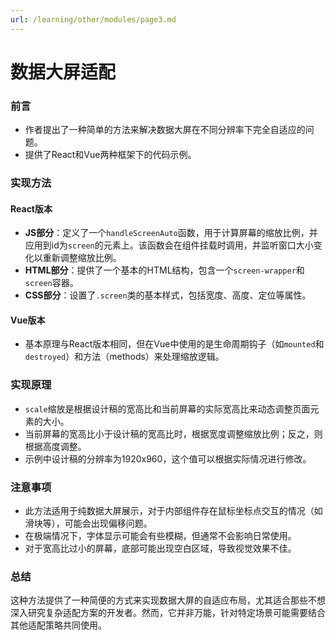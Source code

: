 ```yaml
---
url: /learning/other/modules/page3.md
---
```

# 数据大屏适配

### 前言

* 作者提出了一种简单的方法来解决数据大屏在不同分辨率下完全自适应的问题。
* 提供了React和Vue两种框架下的代码示例。

### 实现方法

#### React版本

* **JS部分**：定义了一个`handleScreenAuto`函数，用于计算屏幕的缩放比例，并应用到id为`screen`的元素上。该函数会在组件挂载时调用，并监听窗口大小变化以重新调整缩放比例。
* **HTML部分**：提供了一个基本的HTML结构，包含一个`screen-wrapper`和`screen`容器。
* **CSS部分**：设置了`.screen`类的基本样式，包括宽度、高度、定位等属性。

#### Vue版本

* 基本原理与React版本相同，但在Vue中使用的是生命周期钩子（如`mounted`和`destroyed`）和方法（methods）来处理缩放逻辑。

### 实现原理

* `scale`缩放是根据设计稿的宽高比和当前屏幕的实际宽高比来动态调整页面元素的大小。
* 当前屏幕的宽高比小于设计稿的宽高比时，根据宽度调整缩放比例；反之，则根据高度调整。
* 示例中设计稿的分辨率为1920x960，这个值可以根据实际情况进行修改。

### 注意事项

* 此方法适用于纯数据大屏展示，对于内部组件存在鼠标坐标点交互的情况（如滑块等），可能会出现偏移问题。
* 在极端情况下，字体显示可能会有些模糊，但通常不会影响日常使用。
* 对于宽高比过小的屏幕，底部可能出现空白区域，导致视觉效果不佳。

### 总结

这种方法提供了一种简便的方式来实现数据大屏的自适应布局，尤其适合那些不想深入研究复杂适配方案的开发者。然而，它并非万能，针对特定场景可能需要结合其他适配策略共同使用。
